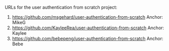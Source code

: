 URLs for the user authentication from scratch project:

1. https://github.com/msgehard/user-authentication-from-scratch Anchor: MikeG
2. https://github.com/KayleeRea/user-authentication-from-scratch Anchor: Kaylee
3. https://github.com/bebepeng/user-authentication-from-scratch Anchor: Bebe
